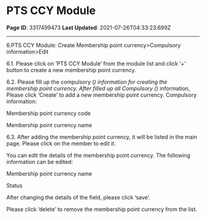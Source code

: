 # PTS CCY Module

**Page ID**: 3317499473
**Last Updated**: 2021-07-26T04:33:23.699Z

---

6.PTS CCY Module: Create Membership point currency>Compulsory information>Edit

6.1. Please click on &lsquo;PTS CCY Module&rsquo; from the module list and click &lsquo;+&rsquo; button to create a new membership point currency.

6.2. Please fill up the compulsory (*) information for creating the membership point currency. After filled up all Compulsory (*) information, Please click &lsquo;Create&rsquo; to add a new membership point currency. Compulsory information:

Membership point currency code

Membership point currency name

6.3. After adding the membership point currency, it will be listed in the main page. Please click on the member to edit it. 

You can edit the details of the membership point currency. The following information can be edited:

Membership point currency name

Status

After changing the details of the field, please click &lsquo;save&rsquo;.

Please click &lsquo;delete&rsquo; to remove the membership point currency from the list.
